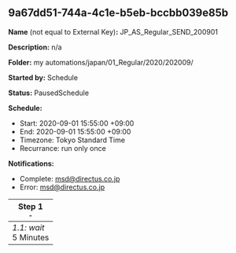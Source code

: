 ## 9a67dd51-744a-4c1e-b5eb-bccbb039e85b

**Name** (not equal to External Key)**:** JP_AS_Regular_SEND_200901

**Description:** n/a

**Folder:** my automations/japan/01_Regular/2020/202009/

**Started by:** Schedule

**Status:** PausedSchedule

**Schedule:**

* Start: 2020-09-01 15:55:00 +09:00
* End: 2020-09-01 15:55:00 +09:00
* Timezone: Tokyo Standard Time
* Recurrance: run only once

**Notifications:**

* Complete: msd@directus.co.jp
* Error: msd@directus.co.jp

| Step 1<br>_<small>-</small>_ |
| --- |
| _1.1: wait_<br>5 Minutes |
